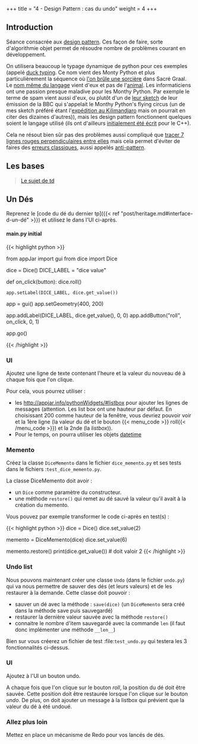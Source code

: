 +++
title = "4 - Design Pattern : cas du undo"
weight = 4
+++


## Introduction

Séance consacrée aux [design pattern](https://fr.wikipedia.org/wiki/Patron_de_conception). Ces façon de faire, sorte d'algorithmie objet permet de résoudre nombre de problèmes courant en développement.

On utilisera beaucoup le typage dynamique de python pour ces exemples (appelé [duck typing](http://sametmax.com/quest-ce-que-le-duck-typing-et-a-quoi-ca-sert/). Ce nom vient des Monty Python et plus particulièrement la séquence où [l'on brûle une sorcière](https://www.youtube.com/watch?v=gUXB_jLiT3A) dans Sacré Graal. Le [nom même du langage](https://en.wikipedia.org/wiki/Python_(programming_language)#History) vient d'eux et pas de l'[animal](https://www.youtube.com/watch?v=NoX-4Hm1rPU). Les informaticiens ont une passion presque maladive pour les Monthy Python. Par exemple le terme de spam vient aussi d'eux, ou plutôt d'un de [leur sketch](https://www.youtube.com/watch?v=cFrtpT1mKy8) de leur émission de la BBC qui s'appelait le Monthy Python's flying circus (un de mes sketch préféré étant l'[expédition au Kilimandjaro](https://www.youtube.com/watch?v=1T9Yp-2TYzo) mais on pourrait en citer des dizaines d'autres)), mais les design pattern fonctionnent quelques soient le langage utilisé (ils ont d'ailleurs [initialement été écrit](https://fr.wikipedia.org/wiki/Design_Patterns) pour le C++).

Cela ne résout bien sûr pas des problèmes aussi compliqué que [tracer 7 lignes rouges perpendiculaires entre elles](https://www.youtube.com/watch?v=vH0rhNx3dok) mais cela permet d'éviter de faires des [erreurs classiques](http://sahandsaba.com/nine-anti-patterns-every-programmer-should-be-aware-of-with-examples.html), aussi appelés [anti-pattern](https://fr.wikipedia.org/wiki/Antipattern).

## Les bases

> [Le sujet de td](/ressources/td_4_impression.pdf)

## Un Dés

Reprenez le [code du dé du dernier tp]({{< ref "post/heritage.md#interface-d-un-dé" >}}) et utilisez le dans l'UI ci-après.

#### main.py initial

{{< highlight python >}}

from appJar import gui
from dice import Dice


dice = Dice()
DICE_LABEL = "dice value"


def on_click(button):
    dice.roll()

    app.setLabel(DICE_LABEL, dice.get_value())

app = gui()
app.setGeometry(400, 200)

app.addLabel(DICE_LABEL, dice.get_value(), 0, 0)
app.addButton("roll", on_click, 0, 1)


app.go()

{{< /highlight >}}


### UI 

Ajoutez une ligne de texte contenant l'heure et la valeur du nouveau dé à chaque fois que l'on clique.

Pour cela, vous pourrez utiliser : 

- les http://appjar.info/pythonWidgets/#listbox pour ajouter les lignes de messages (attention. Les list box ont une hauteur par défaut. En choisissant 200 comme hauteur de la fenêtre, vous devriez pouvoir voir et la 1ère ligne (la valeur du dé et le bouton {{< menu_code >}} roll{{< /menu_code >}}) et la 2nde (la *listbox*)).
- Pour le temps, on pourra utiliser les objets [datetime](https://docs.python.org/3/library/datetime.html#datetime-objects)

### Memento

Créez la classe `DiceMemento` dans le fichier `dice_memento.py` et ses tests dans le fichiers :`test_dice_memento.py`.

La classe DiceMemento doit avoir :

- un `Dice` comme paramètre du constructeur.
- une méthode `restore()` qui remet au dé sauvé la valeur qu'il avait à la création du memento.


Vous pouvez par exemple transformer le code ci-après en test(s) :


{{< highlight python >}}
dice = Dice()
dice.set_value(2)

memento = DiceMemento(dice)
dice.set_value(6)

memento.restore()
print(dice.get_value())  # doit valoir 2
{{< /highlight >}}

### Undo list

Nous pouvons maintenant créer une classe `Undo` (dans le fichier `undo.py`) qui va nous permettre de sauver des dés (et leurs valeurs) et de les restaurer à la demande. Cette classe doit pouvoir :

- sauver un dé avec la méthode : `save(dice)` (un `DiceMemento` sera créé dans la méthode save puis sauvegardé)
- restaurer la dernière valeur sauvée avec la méthode `restore()`
- connaitre le nombre d'item sauvegardé avec la commande `len` (il faut donc implémenter une méthode `__len__`)

Bien sur vous créerez un fichier de test :file:`test_undo.py` qui testera les 3 fonctionnalités ci-dessus.


### UI

Ajoutez à l'UI un bouton undo. 

A chaque fois que l'on clique sur le bouton *roll*, la position du dé doit être sauvée. Cette position doit être restaurée lorsque l'on clique sur le bouton *undo*. De plus, on doit ajouter un message à la listbox qui prévient que la valeur du dé à été undoué.


### Allez plus loin 

Mettez en place un mécanisme de Redo pour vos lancés de dés.



